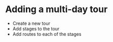 # Adding a multi-day tour

- Create a new tour
- Add stages to the tour
- Add routes to each of the stages

